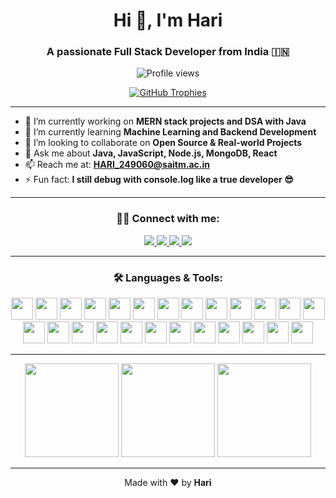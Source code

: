 <h1 align="center">Hi 👋, I'm Hari</h1>
<h3 align="center">A passionate Full Stack Developer from India 🇮🇳</h3>

<p align="center">
  <img src="https://komarev.com/ghpvc/?username=hari7206&label=Profile%20views&color=0e75b6&style=flat" alt="Profile views" />
</p>

<p align="center">
  <a href="https://github.com/ryo-ma/github-profile-trophy">
    <img src="https://github-profile-trophy.vercel.app/?username=hari7206&theme=darkhub&row=1&column=6" alt="GitHub Trophies" />
  </a>
</p>

---

- 🔭 I’m currently working on **MERN stack projects and DSA with Java**
- 🌱 I’m currently learning **Machine Learning and Backend Development**
- 👯 I’m looking to collaborate on **Open Source & Real-world Projects**
- 💬 Ask me about **Java, JavaScript, Node.js, MongoDB, React**
- 📫 Reach me at: **HARI_249060@saitm.ac.in**
- ⚡ Fun fact: **I still debug with console.log like a true developer 😎**

---

<h3 align="center">🧑‍💻 Connect with me:</h3>
<p align="center">
  <a href="https://instagram.com/0_itz_hari_0" target="_blank">
    <img src="https://img.shields.io/badge/Instagram-%23E4405F.svg?&style=for-the-badge&logo=instagram&logoColor=white" />
  </a>
  <a href="https://fb.com/itz hari" target="_blank">
    <img src="https://img.shields.io/badge/Facebook-%231877F2.svg?&style=for-the-badge&logo=facebook&logoColor=white" />
  </a>
  <a href="https://www.linkedin.com/in/hari-thapa-67827835b/" target="_blank">
    <img src="https://img.shields.io/badge/LinkedIn-0077B5?style=for-the-badge&logo=linkedin&logoColor=white" />
  </a>
  <a href="mailto:HARI_249060@saitm.ac.in" target="_blank">
    <img src="https://img.shields.io/badge/Gmail-D14836?style=for-the-badge&logo=gmail&logoColor=white" />
  </a>
</p>

---

<h3 align="center">🛠️ Languages & Tools:</h3>
<p align="center">
  <img src="https://cdn.jsdelivr.net/gh/devicons/devicon/icons/html5/html5-original.svg" width="35" height="35"/>
  <img src="https://cdn.jsdelivr.net/gh/devicons/devicon/icons/css3/css3-original.svg" width="35" height="35"/>
  <img src="https://cdn.jsdelivr.net/gh/devicons/devicon/icons/javascript/javascript-original.svg" width="35" height="35"/>
  <img src="https://cdn.jsdelivr.net/gh/devicons/devicon/icons/typescript/typescript-original.svg" width="35" height="35"/>
  <img src="https://cdn.jsdelivr.net/gh/devicons/devicon/icons/react/react-original.svg" width="35" height="35"/>
  <img src="https://cdn.jsdelivr.net/gh/devicons/devicon/icons/redux/redux-original.svg" width="35" height="35"/>
  <img src="https://cdn.jsdelivr.net/gh/devicons/devicon/icons/nodejs/nodejs-original.svg" width="35" height="35"/>
  <img src="https://cdn.jsdelivr.net/gh/devicons/devicon/icons/express/express-original.svg" width="35" height="35"/>
  <img src="https://cdn.jsdelivr.net/gh/devicons/devicon/icons/mongodb/mongodb-original.svg" width="35" height="35"/>
  <img src="https://cdn.jsdelivr.net/gh/devicons/devicon/icons/mysql/mysql-original.svg" width="35" height="35"/>
  <img src="https://cdn.jsdelivr.net/gh/devicons/devicon/icons/postgresql/postgresql-original.svg" width="35" height="35"/>
  <img src="https://cdn.jsdelivr.net/gh/devicons/devicon/icons/java/java-original.svg" width="35" height="35"/>
  <img src="https://cdn.jsdelivr.net/gh/devicons/devicon/icons/c/c-original.svg" width="35" height="35"/>
  <img src="https://cdn.jsdelivr.net/gh/devicons/devicon/icons/cplusplus/cplusplus-original.svg" width="35" height="35"/>
  <img src="https://cdn.jsdelivr.net/gh/devicons/devicon/icons/linux/linux-original.svg" width="35" height="35"/>
  <img src="https://cdn.jsdelivr.net/gh/devicons/devicon/icons/bash/bash-original.svg" width="35" height="35"/>
  <img src="https://cdn.jsdelivr.net/gh/devicons/devicon/icons/git/git-original.svg" width="35" height="35"/>
  <img src="https://cdn.jsdelivr.net/gh/devicons/devicon/icons/github/github-original.svg" width="35" height="35"/>
  <img src="https://cdn.jsdelivr.net/gh/devicons/devicon/icons/vscode/vscode-original.svg" width="35" height="35"/>
  <img src="https://cdn.jsdelivr.net/gh/devicons/devicon/icons/figma/figma-original.svg" width="35" height="35"/>
  <img src="https://cdn.jsdelivr.net/gh/devicons/devicon/icons/bootstrap/bootstrap-original.svg" width="35" height="35"/>
  <img src="https://cdn.jsdelivr.net/gh/devicons/devicon/icons/tailwindcss/tailwindcss-plain.svg" width="35" height="35"/>
  <img src="https://cdn.jsdelivr.net/gh/devicons/devicon/icons/firebase/firebase-plain.svg" width="35" height="35"/>
  <img src="https://cdn.jsdelivr.net/gh/devicons/devicon/icons/heroku/heroku-original.svg" width="35" height="35"/>
  <img src="https://cdn.jsdelivr.net/gh/devicons/devicon/icons/vercel/vercel-original.svg" width="35" height="35"/>
</p>

---

<div align="center">
  <img src="..." height="150" />
  <img src="..." height="150" />
  <img src="..." height="150" />
</div>

---

<p align="center">
  Made with ❤️ by <strong>Hari</strong>
</p>
